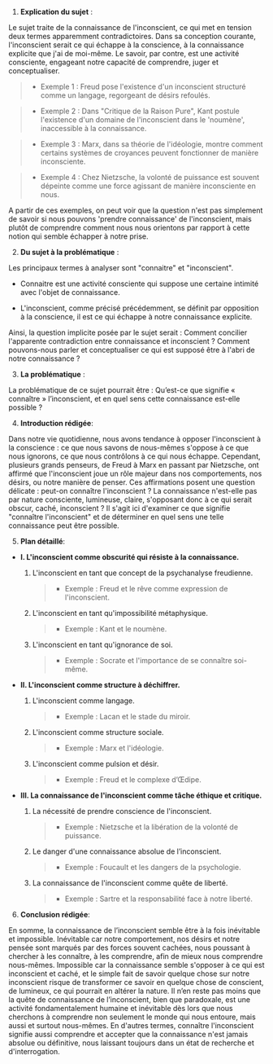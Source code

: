 1. **Explication du sujet** :

Le sujet traite de la connaissance de l'inconscient, ce qui met en tension deux termes apparemment contradictoires. Dans sa conception courante, l'inconscient serait ce qui échappe à la conscience, à la connaissance explicite que j'ai de moi-même. Le savoir, par contre, est une activité consciente, engageant notre capacité de comprendre, juger et conceptualiser.

> - Exemple 1 : Freud pose l'existence d'un inconscient structuré comme un langage, regorgeant de désirs refoulés.
    
> - Exemple 2 : Dans "Critique de la Raison Pure", Kant postule l'existence d'un domaine de l'inconscient dans le 'noumène', inaccessible à la connaissance.
    
> - Exemple 3 : Marx, dans sa théorie de l'idéologie, montre comment certains systèmes de croyances peuvent fonctionner de manière inconsciente.
      
> - Exemple 4 : Chez Nietzsche, la volonté de puissance est souvent dépeinte comme une force agissant de manière inconsciente en nous.

A partir de ces exemples, on peut voir que la question n'est pas simplement de savoir si nous pouvons 'prendre connaissance' de l'inconscient, mais plutôt de comprendre comment nous nous orientons par rapport à cette notion qui semble échapper à notre prise.

2. **Du sujet à la problématique** :

Les principaux termes à analyser sont "connaitre" et "inconscient". 

- Connaitre est une activité consciente qui suppose une certaine intimité avec l'objet de connaissance.

- L'inconscient, comme précisé précédemment, se définit par opposition à la conscience, il est ce qui échappe à notre connaissance explicite. 

Ainsi, la question implicite posée par le sujet serait : Comment concilier l'apparente contradiction entre connaissance et inconscient ? Comment pouvons-nous parler et conceptualiser ce qui est supposé être à l'abri de notre connaissance ?

3. **La problématique** :

La problématique de ce sujet pourrait être : Qu’est-ce que signifie « connaître » l’inconscient, et en quel sens cette connaissance est-elle possible ?

4. **Introduction rédigée**:

Dans notre vie quotidienne, nous avons tendance à opposer l'inconscient à la conscience : ce que nous savons de nous-mêmes s'oppose à ce que nous ignorons, ce que nous contrôlons à ce qui nous échappe. Cependant, plusieurs grands penseurs, de Freud à Marx en passant par Nietzsche, ont affirmé que l'inconscient joue un rôle majeur dans nos comportements, nos désirs, ou notre manière de penser. Ces affirmations posent une question délicate : peut-on connaître l'inconscient ? La connaissance n'est-elle pas par nature consciente, lumineuse, claire, s'opposant donc à ce qui serait obscur, caché, inconscient ? Il s'agit ici d'examiner ce que signifie "connaître l'inconscient" et de déterminer en quel sens une telle connaissance peut être possible.

5. **Plan détaillé**:

* **I. L'inconscient comme obscurité qui résiste à la connaissance.**

   1. L'inconscient en tant que concept de la psychanalyse freudienne.
         > - Exemple : Freud et le rêve comme expression de l'inconscient.
       
   2. L'inconscient en tant qu'impossibilité métaphysique.
         > - Exemple : Kant et le noumène.
       
   3. L'inconscient en tant qu'ignorance de soi.
         > - Exemple : Socrate et l'importance de se connaître soi-même.

* **II. L'inconscient comme structure à déchiffrer.**

   1. L'inconscient comme langage.
         > - Exemple : Lacan et le stade du miroir.
    
   2. L'inconscient comme structure sociale.
         > - Exemple : Marx et l'idéologie.

   3. L'inconscient comme pulsion et désir.
         > - Exemple : Freud et le complexe d’Œdipe.

* **III. La connaissance de l'inconscient comme tâche éthique et critique.**

   1. La nécessité de prendre conscience de l'inconscient.
         > - Exemple : Nietzsche et la libération de la volonté de puissance.
    
   2.  Le danger d'une connaissance absolue de l’inconscient.
         > - Exemple : Foucault et les dangers de la psychologie.
    
   3.  La connaissance de l'inconscient comme quête de liberté.
         > - Exemple : Sartre et la responsabilité face à notre liberté.

6. **Conclusion rédigée**:

En somme, la connaissance de l’inconscient semble être à la fois inévitable et impossible. Inévitable car notre comportement, nos désirs et notre pensée sont marqués par des forces souvent cachées, nous poussant à chercher à les connaître, à les comprendre, afin de mieux nous comprendre nous-mêmes. Impossible car la connaissance semble s'opposer à ce qui est inconscient et caché, et le simple fait de savoir quelque chose sur notre inconscient risque de transformer ce savoir en quelque chose de conscient, de lumineux, ce qui pourrait en altérer la nature. Il n’en reste pas moins que la quête de connaissance de l’inconscient, bien que paradoxale, est une activité fondamentalement humaine et inévitable dès lors que nous cherchons à comprendre non seulement le monde qui nous entoure, mais aussi et surtout nous-mêmes. En d'autres termes, connaître l'inconscient signifie aussi comprendre et accepter que la connaissance n'est jamais absolue ou définitive, nous laissant toujours dans un état de recherche et d'interrogation.
